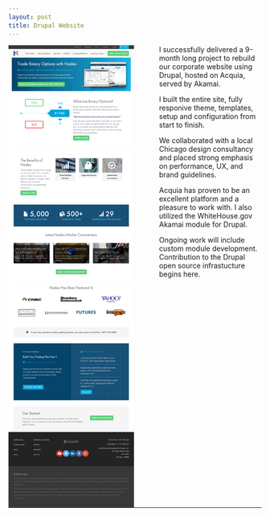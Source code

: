 ```yaml
---
layout: post
title: Drupal Website
---
```


<img src="https://raw.githubusercontent.com/sammydigits/sammydigits.github.io/38230249c1e68f79385c652700c56ba868dd7475/IMG_0608.PNG" style="float: left;margin-right:50px;" alt="Drupal Website">

I successfully delivered a 9-month long project to rebuild our corporate website using Drupal, hosted on Acquia, served by Akamai. 

I built the entire site, fully responive theme, templates, setup and configuration from start to finish.

We collaborated with a local Chicago design consultancy and placed strong emphasis on performance, UX, and brand guidelines.

Acquia has proven to be an excellent platform and a pleasure to work with. I also utilized the WhiteHouse.gov Akamai module for Drupal.

Ongoing work will include custom module development. Contribution to the Drupal open source infrastucture begins here.

<hr style="clear:both"/>
